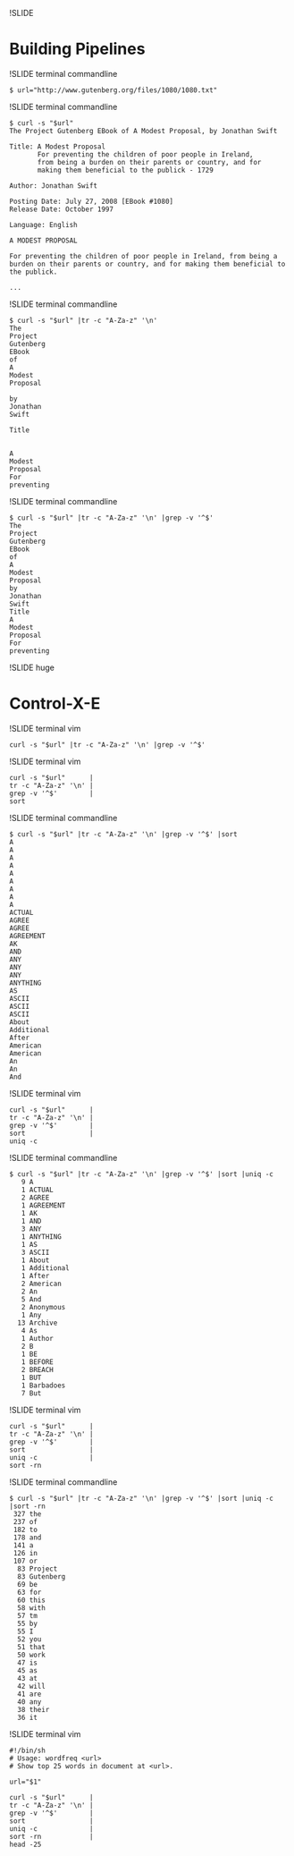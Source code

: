 !SLIDE

# Building Pipelines

!SLIDE terminal commandline

    $ url="http://www.gutenberg.org/files/1080/1080.txt"

!SLIDE terminal commandline

    $ curl -s "$url"
    The Project Gutenberg EBook of A Modest Proposal, by Jonathan Swift

    Title: A Modest Proposal
           For preventing the children of poor people in Ireland,
           from being a burden on their parents or country, and for
           making them beneficial to the publick - 1729

    Author: Jonathan Swift

    Posting Date: July 27, 2008 [EBook #1080]
    Release Date: October 1997

    Language: English

    A MODEST PROPOSAL

    For preventing the children of poor people in Ireland, from being a
    burden on their parents or country, and for making them beneficial to
    the publick.

    ...

!SLIDE terminal commandline

    $ curl -s "$url" |tr -c "A-Za-z" '\n'
    The
    Project
    Gutenberg
    EBook
    of
    A
    Modest
    Proposal

    by
    Jonathan
    Swift

    Title


    A
    Modest
    Proposal
    For
    preventing

!SLIDE terminal commandline

    $ curl -s "$url" |tr -c "A-Za-z" '\n' |grep -v '^$'
    The
    Project
    Gutenberg
    EBook
    of
    A
    Modest
    Proposal
    by
    Jonathan
    Swift
    Title
    A
    Modest
    Proposal
    For
    preventing

!SLIDE huge

# Control-X-E

!SLIDE terminal vim

    curl -s "$url" |tr -c "A-Za-z" '\n' |grep -v '^$'

!SLIDE terminal vim

    curl -s "$url"      |
    tr -c "A-Za-z" '\n' |
    grep -v '^$'        |
    sort

!SLIDE terminal commandline

    $ curl -s "$url" |tr -c "A-Za-z" '\n' |grep -v '^$' |sort
    A
    A
    A
    A
    A
    A
    A
    A
    A
    ACTUAL
    AGREE
    AGREE
    AGREEMENT
    AK
    AND
    ANY
    ANY
    ANY
    ANYTHING
    AS
    ASCII
    ASCII
    ASCII
    About
    Additional
    After
    American
    American
    An
    An
    And

!SLIDE terminal vim

    curl -s "$url"      |
    tr -c "A-Za-z" '\n' |
    grep -v '^$'        |
    sort                |
    uniq -c

!SLIDE terminal commandline

    $ curl -s "$url" |tr -c "A-Za-z" '\n' |grep -v '^$' |sort |uniq -c
       9 A
       1 ACTUAL
       2 AGREE
       1 AGREEMENT
       1 AK
       1 AND
       3 ANY
       1 ANYTHING
       1 AS
       3 ASCII
       1 About
       1 Additional
       1 After
       2 American
       2 An
       5 And
       2 Anonymous
       1 Any
      13 Archive
       4 As
       1 Author
       2 B
       1 BE
       1 BEFORE
       2 BREACH
       1 BUT
       1 Barbadoes
       7 But

!SLIDE terminal vim

    curl -s "$url"      |
    tr -c "A-Za-z" '\n' |
    grep -v '^$'        |
    sort                |
    uniq -c             |
    sort -rn

!SLIDE terminal commandline

    $ curl -s "$url" |tr -c "A-Za-z" '\n' |grep -v '^$' |sort |uniq -c |sort -rn
     327 the
     237 of
     182 to
     178 and
     141 a
     126 in
     107 or
      83 Project
      83 Gutenberg
      69 be
      63 for
      60 this
      58 with
      57 tm
      55 by
      55 I
      52 you
      51 that
      50 work
      47 is
      45 as
      43 at
      42 will
      41 are
      40 any
      38 their
      36 it

!SLIDE terminal vim

    #!/bin/sh
    # Usage: wordfreq <url>
    # Show top 25 words in document at <url>.

    url="$1"

    curl -s "$url"      |
    tr -c "A-Za-z" '\n' |
    grep -v '^$'        |
    sort                |
    uniq -c             |
    sort -rn            |
    head -25
